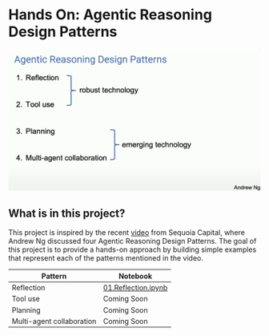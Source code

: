 # Hands On: Agentic Reasoning Design Patterns

![Alt](assets/front.png)

## What is in this project?
This project is inspired by the recent [video](https://www.youtube.com/watch?v=sal78ACtGTc) from Sequoia Capital, where Andrew Ng discussed four Agentic Reasoning Design Patterns. The goal of this project is to provide a hands-on approach by building simple examples that represent each of the patterns mentioned in the video.

| Pattern | Notebook |
| ------- | -------- |
| Reflection | [01.Reflection.ipynb]() |
| Tool use | Coming Soon |
| Planning | Coming Soon |
| Multi-agent collaboration | Coming Soon |